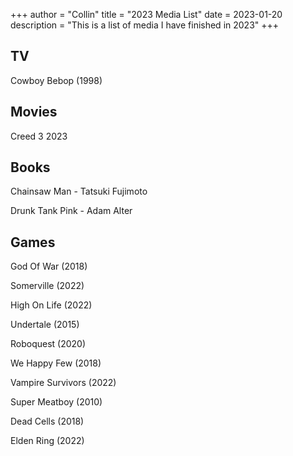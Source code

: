 +++
author = "Collin"
title = "2023 Media List"
date = 2023-01-20
description = "This is a list of media I have finished in 2023"
+++

## TV

Cowboy Bebop (1998)

## Movies

Creed 3 2023

## Books

Chainsaw Man - Tatsuki Fujimoto

Drunk Tank Pink - Adam Alter

## Games

God Of War (2018)

Somerville (2022)

High On Life (2022)

Undertale (2015)

Roboquest (2020)

We Happy Few (2018)

Vampire Survivors (2022)

Super Meatboy (2010)

Dead Cells (2018)

Elden Ring (2022)
